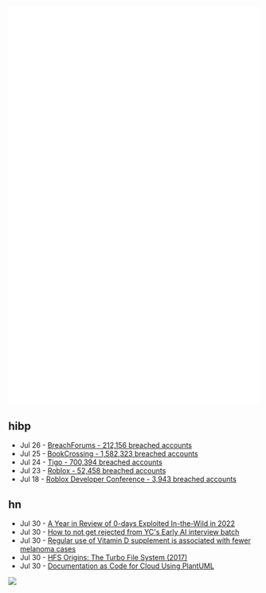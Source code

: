 ![Metrics](https://raw.githubusercontent.com/phixion/phixion/master/metrics.svg)

## hibp

<!--
for https://github.com/phixion/phixion/blob/main/.github/workflows/feeds.yml
-->
<!--START_SECTION:haveibeenpwnd-->
- Jul 26 - [BreachForums - 212,156 breached accounts](https://haveibeenpwned.com/PwnedWebsites#BreachForums)
- Jul 25 - [BookCrossing - 1,582,323 breached accounts](https://haveibeenpwned.com/PwnedWebsites#BookCrossing)
- Jul 24 - [Tigo - 700,394 breached accounts](https://haveibeenpwned.com/PwnedWebsites#Tigo)
- Jul 23 - [Roblox - 52,458 breached accounts](https://haveibeenpwned.com/PwnedWebsites#Roblox)
- Jul 18 - [Roblox Developer Conference - 3,943 breached accounts](https://haveibeenpwned.com/PwnedWebsites#RobloxDeveloperConference)
<!--END_SECTION:haveibeenpwnd-->

## hn

<!--
for https://github.com/phixion/phixion/blob/main/.github/workflows/feeds.yml
-->
<!--START_SECTION:hn-->
- Jul 30 - [A Year in Review of 0-days Exploited In-the-Wild in 2022](https://security.googleblog.com/2023/07/the-ups-and-downs-of-0-days-year-in.html)
- Jul 30 - [How to not get rejected from YC's Early AI interview batch](https://hermitian.substack.com/p/how-to-not-get-rejected-from-ycs)
- Jul 30 - [Regular use of Vitamin D supplement is associated with fewer melanoma cases](https://pubmed.ncbi.nlm.nih.gov/36580363/)
- Jul 30 - [HFS Origins: The Turbo File System (2017)](https://macgui.com/news/article.php?t=443)
- Jul 30 - [Documentation as Code for Cloud Using PlantUML](https://blog.dornea.nu/2023/07/30/documentation-as-code-for-cloud-plantuml/)
<!--END_SECTION:hn-->

<!--
for https://yhype.me
-->
![](https://hit.yhype.me/github/profile?user_id=13013670)
